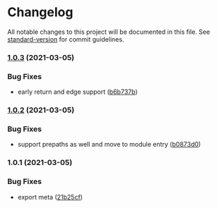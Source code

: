 # Changelog

All notable changes to this project will be documented in this file. See [standard-version](https://github.com/conventional-changelog/standard-version) for commit guidelines.

### [1.0.3](https://github.com/pi0/nuxt-postcss8/compare/v1.0.2...v1.0.3) (2021-03-05)


### Bug Fixes

* early return and edge support ([b6b737b](https://github.com/pi0/nuxt-postcss8/commit/b6b737b68c6d8b0cc0e2754162131007fa5ee85f))

### [1.0.2](https://github.com/pi0/nuxt-postcss8/compare/v1.0.1...v1.0.2) (2021-03-05)


### Bug Fixes

* support prepaths as well and move to module entry ([b0873d0](https://github.com/pi0/nuxt-postcss8/commit/b0873d00f9c3b77020cab0739cc43694641d6c57))

### 1.0.1 (2021-03-05)


### Bug Fixes

* export meta ([21b25cf](https://github.com/pi0/nuxt-postcss8/commit/21b25cfa816070d231ecf26e0688013ba81dbada))
